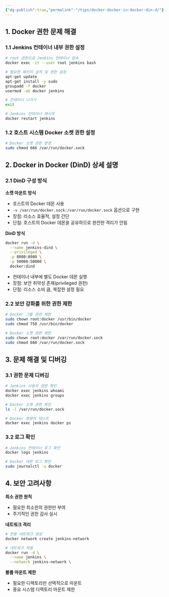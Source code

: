 ```yaml
---
{"dg-publish":true,"permalink":"/tips/docker-docker-in-docker-din-d/"}
---
```



## 1. Docker 권한 문제 해결

### 1.1 Jenkins 컨테이너 내부 권한 설정

```bash
# root 권한으로 Jenkins 컨테이너 접속
docker exec -it --user root jenkins bash

# 필요한 패키지 설치 및 권한 설정
apt-get update
apt-get install -y sudo
groupadd -f docker
usermod -aG docker jenkins

# 컨테이너 나가기
exit

# Jenkins 컨테이너 재시작
docker restart jenkins
```

### 1.2 호스트 시스템 Docker 소켓 권한 설정

```bash
# Docker 소켓 권한 변경
sudo chmod 666 /var/run/docker.sock
```

## 2. Docker in Docker (DinD) 상세 설명

### 2.1 DinD 구성 방식

**소켓 마운트 방식**

- 호스트의 Docker 데몬 사용
- `-v /var/run/docker.sock:/var/run/docker.sock` 옵션으로 구현
- 장점: 리소스 효율적, 설정 간단
- 단점: 호스트의 Docker 데몬을 공유하므로 완전한 격리가 안됨

**DinD 방식**

```bash
docker run -d \
  --name jenkins-dind \
  --privileged \
  -p 8080:8080 \
  -p 50000:50000 \
  docker:dind
```

- 컨테이너 내부에 별도 Docker 데몬 실행
- 장점: 보안 취약성 존재(privileged 권한)
- 단점: 리소스 소비 큼, 복잡한 설정 필요

### 2.2 보안 강화를 위한 권한 제한

```bash
# Docker 그룹 권한 제한
sudo chown root:docker /usr/bin/docker
sudo chmod 750 /usr/bin/docker

# Docker 소켓 권한 제한
sudo chown root:docker /var/run/docker.sock
sudo chmod 660 /var/run/docker.sock
```

## 3. 문제 해결 및 디버깅

### 3.1 권한 문제 디버깅

```bash
# Jenkins 사용자 권한 확인
docker exec jenkins whoami
docker exec jenkins groups

# Docker 소켓 권한 확인
ls -l /var/run/docker.sock

# Docker 명령어 테스트
docker exec jenkins docker ps
```

### 3.2 로그 확인

```bash
# Jenkins 컨테이너 로그 확인
docker logs jenkins

# Docker 데몬 로그 확인
sudo journalctl -u docker
```

## 4. 보안 고려사항

**최소 권한 원칙**

- 필요한 최소한의 권한만 부여
- 주기적인 권한 감사 실시

**네트워크 격리**

```bash
# 전용 네트워크 생성
docker network create jenkins-network

# 네트워크 적용
docker run -d \
  --name jenkins \
  --network jenkins-network \
```

**볼륨 마운트 제한**

- 필요한 디렉토리만 선택적으로 마운트
- 중요 시스템 디렉토리 마운트 제한